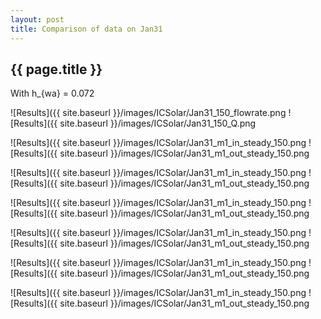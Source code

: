 ```yaml
---
layout: post
title: Comparison of data on Jan31
---
```

{{ page.title }}
-----------------
With h_{wa} = 0.072

![Results]({{ site.baseurl }}/images/ICSolar/Jan31_150_flowrate.png ![Results]({{ site.baseurl }}/images/ICSolar/Jan31_150_Q.png

![Results]({{ site.baseurl }}/images/ICSolar/Jan31_m1_in_steady_150.png ![Results]({{ site.baseurl }}/images/ICSolar/Jan31_m1_out_steady_150.png

![Results]({{ site.baseurl }}/images/ICSolar/Jan31_m1_in_steady_150.png ![Results]({{ site.baseurl }}/images/ICSolar/Jan31_m1_out_steady_150.png

![Results]({{ site.baseurl }}/images/ICSolar/Jan31_m1_in_steady_150.png ![Results]({{ site.baseurl }}/images/ICSolar/Jan31_m1_out_steady_150.png

![Results]({{ site.baseurl }}/images/ICSolar/Jan31_m1_in_steady_150.png ![Results]({{ site.baseurl }}/images/ICSolar/Jan31_m1_out_steady_150.png

![Results]({{ site.baseurl }}/images/ICSolar/Jan31_m1_in_steady_150.png ![Results]({{ site.baseurl }}/images/ICSolar/Jan31_m1_out_steady_150.png

![Results]({{ site.baseurl }}/images/ICSolar/Jan31_m1_in_steady_150.png ![Results]({{ site.baseurl }}/images/ICSolar/Jan31_m1_out_steady_150.png

